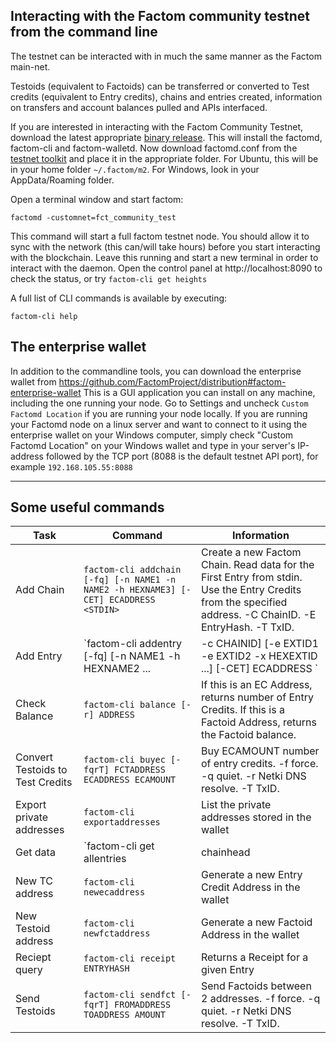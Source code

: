 ## Interacting with the Factom community testnet from the command line

The testnet can be interacted with in much the same manner as the Factom main-net.

Testoids (equivalent to Factoids) can be transferred or converted to Test credits
(equivalent to Entry credits), chains and entries created, information on transfers and
account balances pulled and APIs interfaced.

If you are interested in interacting with the Factom Community Testnet, download the latest appropriate [binary release](https://github.com/FactomProject/distribution/releases). This will install the factomd, factom-cli and factom-walletd. Now download factomd.conf from the [testnet toolkit](https://github.com/FactomProject/factomd-testnet-toolkit) and place it in the appropriate folder. For Ubuntu, this will be in your home folder `~/.factom/m2`. For Windows, look in your AppData/Roaming folder.

Open a terminal window and start factom:

    factomd -customnet=fct_community_test

This command will start a full factom testnet node. You should allow it to sync with the network (this can/will take hours) before you start interacting with the blockchain. Leave this running and start a new terminal in order to interact with the daemon. Open the control panel at http://localhost:8090 to check the status, or try `factom-cli get heights`

A full list of CLI commands is available by executing:

    factom-cli help

## The enterprise wallet
In addition to the commandline tools, you can download the enterprise wallet from https://github.com/FactomProject/distribution#factom-enterprise-wallet
This is a GUI application you can install on any machine, including the one running your node. Go to Settings and uncheck `Custom Factomd Location` if you are running your node locally. If you are running your Factomd node on a linux server and want to connect to it using the enterprise wallet on your Windows computer, simply check "Custom Factomd Location" on your Windows wallet and type in your server's IP-address followed by the TCP port (8088 is the default testnet API port), for example `192.168.105.55:8088`

------

## Some useful commands

| Task | Command | Information |
|----- | ------- | ----------- |
| Add Chain | `factom-cli addchain [-fq] [-n NAME1 -n NAME2 -h HEXNAME3] [-CET] ECADDRESS <STDIN>` | Create a new Factom Chain. Read data for the First Entry from stdin. Use the Entry Credits from the specified address. -C ChainID. -E EntryHash. -T TxID. |
| Add Entry | `factom-cli addentry [-fq] [-n NAME1 -h HEXNAME2 ...|-c CHAINID] [-e EXTID1 -e EXTID2 -x HEXEXTID ...] [-CET] ECADDRESS <STDIN>` | Create a new Factom Entry. Read data for the Entry from stdin. Use the Entry Credits from the specified address. -C ChainID. -E EntryHash. -T TxID. |
| Check Balance | `factom-cli balance [-r] ADDRESS` | If this is an EC Address, returns number of Entry Credits. If this is a Factoid Address, returns the Factoid balance. |
| Convert Testoids to Test Credits | `factom-cli buyec [-fqrT] FCTADDRESS ECADDRESS ECAMOUNT` | Buy ECAMOUNT number of entry credits. -f force. -q quiet. -r Netki DNS resolve. -T TxID. |
| Export private addresses | `factom-cli exportaddresses` | List the private addresses stored in the wallet |
| Get data | `factom-cli get allentries | chainhead | dblock | eblock | entry | firstentry | head | heights | walletheight | pendingentries | pendingtransactions | raw | dbheight | abheight | fbheight | ecbheight` | Get data about Factom Chains, Entries, and Blocks |
| New TC address | `factom-cli newecaddress` | Generate a new Entry Credit Address in the wallet |
| New Testoid address | `factom-cli newfctaddress` | Generate a new Factoid Address in the wallet |
| Reciept query | `factom-cli receipt ENTRYHASH` | Returns a Receipt for a given Entry |
| Send Testoids | `factom-cli sendfct [-fqrT] FROMADDRESS TOADDRESS AMOUNT` | Send Factoids between 2 addresses. -f force. -q quiet. -r Netki DNS resolve. -T TxID. |
